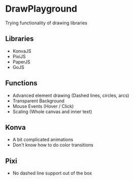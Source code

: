 # DrawPlayground
Trying functionality of drawing libraries

## Libraries
- KonvaJS
- PixiJS
- PaperJS
- GoJS

## Functions
- Advanced element drawing (Dashed lines, circles, arcs)
- Transparent Background
- Mouse Events (Hover / Click)
- Scaling (Whole canvas and inner text)

## Konva
- A bit complicated animations
- Don't know how to do color transitions

## Pixi
- No dashed line support out of the box
